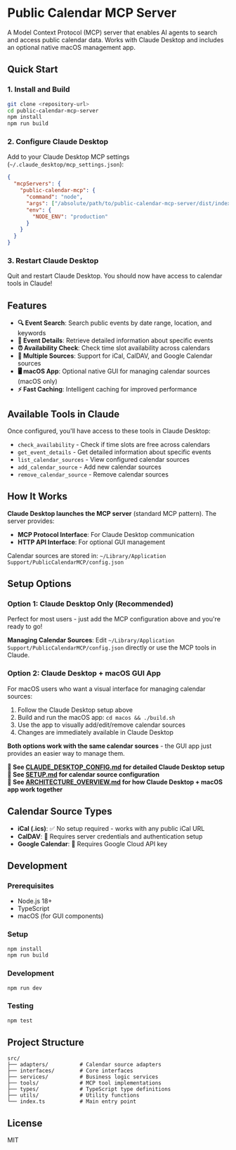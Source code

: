 # Public Calendar MCP Server

A Model Context Protocol (MCP) server that enables AI agents to search and access public calendar data. Works with Claude Desktop and includes an optional native macOS management app.

## Quick Start

### 1. Install and Build
```bash
git clone <repository-url>
cd public-calendar-mcp-server
npm install
npm run build
```

### 2. Configure Claude Desktop
Add to your Claude Desktop MCP settings (`~/.claude_desktop/mcp_settings.json`):

```json
{
  "mcpServers": {
    "public-calendar-mcp": {
      "command": "node",
      "args": ["/absolute/path/to/public-calendar-mcp-server/dist/index.js"],
      "env": {
        "NODE_ENV": "production"
      }
    }
  }
}
```

### 3. Restart Claude Desktop
Quit and restart Claude Desktop. You should now have access to calendar tools in Claude!

## Features

- **🔍 Event Search**: Search public events by date range, location, and keywords
- **📅 Event Details**: Retrieve detailed information about specific events
- **⏰ Availability Check**: Check time slot availability across calendars
- **🔗 Multiple Sources**: Support for iCal, CalDAV, and Google Calendar sources
- **🖥️ macOS App**: Optional native GUI for managing calendar sources (macOS only)
- **⚡ Fast Caching**: Intelligent caching for improved performance

## Available Tools in Claude

Once configured, you'll have access to these tools in Claude Desktop:

- `check_availability` - Check if time slots are free across calendars
- `get_event_details` - Get detailed information about specific events
- `list_calendar_sources` - View configured calendar sources
- `add_calendar_source` - Add new calendar sources
- `remove_calendar_source` - Remove calendar sources

## How It Works

**Claude Desktop launches the MCP server** (standard MCP pattern). The server provides:
- **MCP Protocol Interface**: For Claude Desktop communication
- **HTTP API Interface**: For optional GUI management

Calendar sources are stored in: `~/Library/Application Support/PublicCalendarMCP/config.json`

## Setup Options

### Option 1: Claude Desktop Only (Recommended)
Perfect for most users - just add the MCP configuration above and you're ready to go!

**Managing Calendar Sources**: Edit `~/Library/Application Support/PublicCalendarMCP/config.json` directly or use the MCP tools in Claude.

### Option 2: Claude Desktop + macOS GUI App
For macOS users who want a visual interface for managing calendar sources:

1. Follow the Claude Desktop setup above
2. Build and run the macOS app: `cd macos && ./build.sh`  
3. Use the app to visually add/edit/remove calendar sources
4. Changes are immediately available in Claude Desktop

**Both options work with the same calendar sources** - the GUI app just provides an easier way to manage them.

**📖 See [CLAUDE_DESKTOP_CONFIG.md](CLAUDE_DESKTOP_CONFIG.md) for detailed Claude Desktop setup**
**📖 See [SETUP.md](SETUP.md) for calendar source configuration**  
**📖 See [ARCHITECTURE_OVERVIEW.md](ARCHITECTURE_OVERVIEW.md) for how Claude Desktop + macOS app work together**

## Calendar Source Types

- **iCal (.ics)**: ✅ No setup required - works with any public iCal URL
- **CalDAV**: 🔧 Requires server credentials and authentication setup  
- **Google Calendar**: 🔧 Requires Google Cloud API key

## Development

### Prerequisites

- Node.js 18+
- TypeScript
- macOS (for GUI components)

### Setup

```bash
npm install
npm run build
```

### Development

```bash
npm run dev
```

### Testing

```bash
npm test
```

## Project Structure

```
src/
├── adapters/          # Calendar source adapters
├── interfaces/        # Core interfaces
├── services/          # Business logic services
├── tools/             # MCP tool implementations
├── types/             # TypeScript type definitions
├── utils/             # Utility functions
└── index.ts           # Main entry point
```

## License

MIT